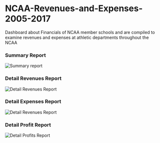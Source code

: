 # NCAA-Revenues-and-Expenses-2005-2017
Dashboard about Financials of NCAA member schools and are compiled to examine revenues and expenses at athletic departments throughout the NCAA
### Summary Report
![Summary report](https://user-images.githubusercontent.com/112948322/207608634-ddd0f3a3-edf6-4622-a3e0-bc709ebdb514.png)
### Detail Revenues Report
![Detail Revenues Report](https://user-images.githubusercontent.com/112948322/207608804-c5911fbf-7514-47fd-b673-5acb695bfcf4.png)
### Detail Expenses Report
![Detail Revenues Report](https://user-images.githubusercontent.com/112948322/207608804-c5911fbf-7514-47fd-b673-5acb695bfcf4.png)
### Detail Profit Report
![Detail Profits Report](https://user-images.githubusercontent.com/112948322/207608986-7f32170f-5a36-42ff-9d3b-5b90bb2ce62e.png)
